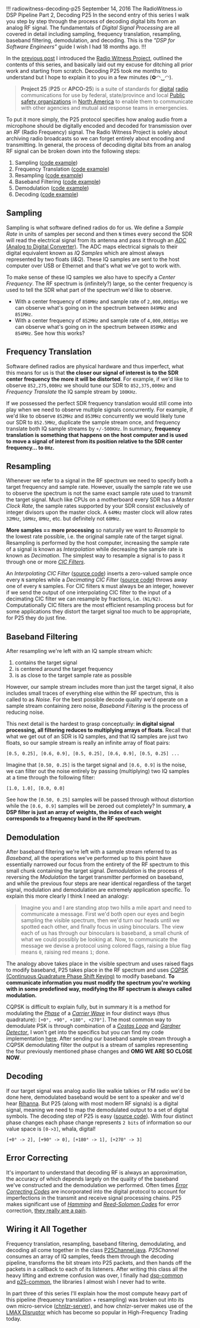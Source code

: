 !!!
radiowitness-decoding-p25
September 14, 2016
The RadioWitness.io DSP Pipeline Part 2, Decoding P25
In the second entry of this series I walk you step by step through the process of decoding digital bits from an analog RF signal. The fundamentals of *Digital Signal Processing* are all covered in detail including sampling, frequency translation, resampling, baseband filtering, demodulation, and decoding. This is the *"DSP for Software Engineers"* guide I wish I had 18 months ago.
!!!


In the [previous post](/blog/radiowitness-where-to-start) I introduced the [Radio Witness Project](https://radiowitness.io), outlined the contents of this series, and basically laid out my excuse for ditching all prior work and starting from scratch. Decoding P25 took me months to understand but I hope to explain it to you in a few minutes (✿◠‿◠).

> **Project 25** (**P25** or **APCO-25**) is a suite of standards for [digital](https://en.wikipedia.org/wiki/Digital_radio) [radio](https://en.wikipedia.org/wiki/Professional_Mobile_Radio) communications for use by federal, state/province and local [Public safety organizations](https://en.wikipedia.org/wiki/Public_safety_organizations) in [North America](https://en.wikipedia.org/wiki/North_America) to enable them to communicate with other agencies and mutual aid response teams in emergencies.

To put it more simply, the P25 protocol specifies how analog audio from a microphone should be digitally encoded and decoded for transmission over an *RF* (Radio Frequency) signal. The Radio Witness Project is solely about archiving radio broadcasts so we can forget entirely about encoding and transmitting. In general, the process of decoding digital bits from an analog RF signal can be broken down into the following steps:

1. Sampling ([code example](https://github.com/radiowitness/dsp-common/blob/master/src/main/java/org/anhonesteffort/dsp/sample/TunableSamplesSource.java))
2. Frequency Translation ([code example](https://github.com/radiowitness/dsp-common/blob/master/src/main/java/org/anhonesteffort/dsp/filter/ComplexNumberFrequencyTranslatingFilter.java))
3. Resampling ([code example](https://github.com/radiowitness/dsp-common/blob/master/src/main/java/org/anhonesteffort/dsp/filter/rate/ComplexNumberResamplingFilter.java))
4. Baseband Filtering ([code example](https://github.com/radiowitness/dsp-common/blob/master/src/main/java/org/anhonesteffort/dsp/filter/ComplexNumberFirFilter.java))
5. Demodulation ([code example](https://github.com/radiowitness/p25-common/blob/master/src/main/java/org/anhonesteffort/p25/filter/demod/ComplexNumberCqpskDemodulator.java))
5. Decoding ([code example](https://github.com/radiowitness/p25-common/blob/master/src/main/java/org/anhonesteffort/p25/filter/decode/QpskPolarSlicer.java))

## Sampling
Sampling is what software defined radios do for us. We define a *Sample Rate* in units of samples per second and then `N` times every second the SDR will read the electrical signal from its antenna and pass it through an [*ADC* (Analog to Digital Converter)](https://en.wikipedia.org/wiki/Analog-to-digital_converter). The ADC maps electrical signals to their digital equivalent known as *IQ Samples* which are almost always represented by two floats (*I&Q*). These IQ samples are sent to the host computer over USB or Ethernet and that's what we've got to work with.

To make sense of these IQ samples we also have to specify a *Center Frequency*. The RF spectrum is (infinitely?) large, so the center frequency is used to tell the SDR what part of the spectrum we'd like to observe.

* With a center frequency of `850MHz` and sample rate of `2,000,000Sps` we can observe what's going on in the spectrum between `849MHz` and `851MHz`.
* With a center frequency of `852MHz` and sample rate of `4,000,000Sps` we can observe what's going on in the spectrum between `850MHz` and `854MHz`. See how this works?

## Frequency Translation
Software defined radios are physical hardware and thus imperfect, what this means for us is that **the closer our signal of interest is to the SDR center frequency the more it will be distorted**. For example, if we'd like to observe `852,275,000Hz` we should tune our SDR to `852,375,000Hz` and *Frequency Translate* the IQ sample stream by `100KHz`.

If we possessed the perfect SDR frequency translation would still come into play when we need to observe multiple signals concurrently. For example, if we'd like to observe `852MHz` and `853MHz` concurrently we would likely tune our SDR to `852.5MHz`, duplicate the sample stream once, and frequency translate both IQ sample streams by `+/-500KHz`. In summary, **frequency translation is something that happens on the host computer and is used to move a signal of interest from its position relative to the SDR center frequency… to `0Hz`.**

## Resampling
Whenever we refer to a signal in the RF spectrum we need to specify both a target frequency and sample rate. However, usually the sample rate we use to observe the spectrum is not the same exact sample rate used to transmit the target signal. Much like CPUs on a motherboard every SDR has a *Master Clock Rate*, the sample rates supported by your SDR consist exclusively of integer divisors upon the master clock. A `64MHz` master clock will allow rates `32MHz`, `16MHz`, `8MHz`, etc. but definitely not `60MHz`.

**More samples == more processing** so naturally we want to *Resample* to the lowest rate possible, i.e. the original sample rate of the target signal. Resampling is performed by the host computer, increasing the sample rate of a signal is known as *Interpolation* while decreasing the sample rate is known as *Decimation*. The simplest way to resample a signal is to pass it through one or more *[CIC Filters](https://en.wikipedia.org/wiki/Cascaded_integrator%E2%80%93comb_filter)*.

An *Interpolating CIC Filter* ([source code](https://github.com/radiowitness/dsp-common/blob/master/src/main/java/org/anhonesteffort/dsp/filter/rate/ComplexNumberFirstOrderCicInterpolatingFilter.java)) inserts a zero-valued sample once every `N` samples while a *Decimating CIC Filter* ([source code](https://github.com/radiowitness/dsp-common/blob/master/src/main/java/org/anhonesteffort/dsp/filter/rate/ComplexNumberFirstOrderCicDecimatingFilter.java)) throws away one of every `N` samples. For CIC filters `N` must always be an integer, however if we send the output of one interpolating CIC filter to the input of a decimating CIC filter we can resample by fractions, i.e. `(N1/N2)`. Computationally CIC filters are the most efficient resampling process but for some applications they distort the target signal too much to be appropriate, for P25 they do just fine.

## Baseband Filtering
After resampling we're left with an IQ sample stream which:

1. contains the target signal
2. is centered around the target frequency
3. is as close to the target sample rate as possible

However, our sample stream includes more than just the target signal, it also includes small traces of everything else within the RF spectrum, this is called to as *Noise*. For the best possible decode quality we'd operate on a sample stream containing zero noise, *Baseband Filtering* is the process of reducing noise.

This next detail is the hardest to grasp conceptually: **in digital signal processing, all filtering reduces to multiplying arrays of floats**. Recall that what we get out of an SDR is IQ samples, and that IQ samples are just two floats, so our sample stream is really an infinite array of float pairs:

```
[0.5, 0.25], [0.6, 0.9], [0.5, 0.25], [0.6, 0.9], [0.5, 0.25] ...
```

Imagine that `[0.50, 0.25]` is the target signal and `[0.6, 0.9]` is the noise, we can filter out the noise entirely by passing (multiplying) two IQ samples at a time through the following filter:
```
[1.0, 1.0], [0.0, 0.0]
```

See how the `[0.50, 0.25]` samples will be passed through without distortion while the `[0.6, 0.9]` samples will be zeroed out completely? In summary, **a DSP filter is just an array of weights, the index of each weight corresponds to a frequency band in the RF spectrum.**

## Demodulation
After baseband filtering we're left with a sample stream referred to as *Baseband*, all the operations we've performed up to this point have essentially narrowed our focus from the entirety of the RF spectrum to this small chunk containing the target signal. *Demodulation* is the process of reversing the *Modulation* the target transmitter performed on baseband, and while the previous four steps are near identical regardless of the target signal, modulation and demodulation are extremely application specific. To explain this more clearly I think I need an analogy:

> Imagine you and I are standing atop two hills a mile apart and need to communicate a message. First we'd both open our eyes and begin sampling the visible spectrum, then we'd turn our heads until we spotted each other, and finally focus in using binoculars. The view each of us has through our binoculars is baseband, a small chunk of what we could possibly be looking at. Now, to communicate the message we devise a protocol using colored flags, raising a blue flag means `0`, raising red means `1`; done.

The analogy above takes place in the visible spectrum and uses raised flags to modify baseband, P25 takes place in the RF spectrum and uses [*CQPSK* (Continuous Quadrature Phase Shift Keying)](https://en.wikipedia.org/wiki/Phase-shift_keying) to modify baseband. **To communicate information you must modify the spectrum you're working with in some predefined way, modifying the RF spectrum is always called modulation.**

CQPSK is difficult to explain fully, but in summary it is a method for modulating the *[Phase](https://en.wikipedia.org/wiki/Phase_(waves))* of a *[Carrier Wave](https://en.wikipedia.org/wiki/Carrier_wave)* in four distinct ways (thus quadrature): `[+0°, +90°, +180°, +270°]`. The most common way to demodulate PSK is through combination of a *[Costas Loop](https://en.wikipedia.org/wiki/Costas_loop)* and *[Gardner Detector](http://www.nutaq.com/blog/implementation-gardner-symbol-timing-recovery-system-generator)*, I won't get into the specifics but you can find my code implementation [here](https://github.com/radiowitness/p25-common/blob/master/src/main/java/org/anhonesteffort/p25/filter/demod/ComplexNumberCqpskDemodulator.java). After sending our baseband sample stream through a CQPSK demodulating filter the output is a stream of samples representing the four previously mentioned phase changes and **OMG WE ARE SO CLOSE NOW**.

## Decoding
If our target signal was analog audio like walkie talkies or FM radio we'd be done here, demodulated baseband would be sent to a speaker and we'd hear [Rihanna](https://www.youtube.com/watch?v=wfN4PVaOU5Q). But P25 (along with most modern RF signals) is a digital signal, meaning we need to map the demodulated output to a set of digital symbols. The decoding step of P25 is easy ([source code](https://github.com/radiowitness/p25-common/blob/master/src/main/java/org/anhonesteffort/p25/filter/decode/QpskPolarSlicer.java)). With four distinct phase changes each phase change represents `2 bits` of information so our value space is `[0->3]`, whala, digital!

```
[+0° -> 2], [+90° -> 0], [+180° -> 1], [+270° -> 3]
```

## Error Correcting
It's important to understand that decoding RF is always an approximation, the accuracy of which depends largely on the quality of the baseband we've constructed and the demodulation we performed. Often times *[Error Correcting Codes](https://en.wikipedia.org/wiki/Error_detection_and_correction)* are incorporated into the digital protocol to account for imperfections in the transmit and receive signal processing chains. P25 makes significant use of *[Hamming](https://en.wikipedia.org/wiki/Hamming_code)* and *[Reed-Solomon Codes](https://en.wikipedia.org/wiki/Reed%E2%80%93Solomon_error_correction)* for error correction, [they really are a pain](https://github.com/radiowitness/p25-common/blob/master/src/main/java/org/anhonesteffort/p25/ecc/ReedSolomon_63.java).

## Wiring it All Together
Frequency translation, resampling, baseband filtering, demodulating, and decoding all come together in the class [P25Channel.java](https://github.com/radiowitness/p25-common/blob/master/src/main/java/org/anhonesteffort/p25/P25Channel.java). *P25Channel* consumes an array of IQ samples, feeds them through the decoding pipeline, transforms the bit stream into P25 packets, and then hands off the packets in a callback to each of its listeners. After writing this class all the heavy lifting and extreme confusion was over, I finally had [dsp-common](https://github.com/radiowitness/dsp-common) and [p25-common](https://github.com/radiowitness/p25-common), the libraries I almost wish I never had to write.

In part three of this series I'll explain how the most compute heavy part of this pipeline (frequency translation + resampling) was broken out into its own micro-service ([chnlzr-server](https://github.com/radiowitness/chnlzr-server)), and how chnlzr-server makes use of the [LMAX Disruptor](https://lmax-exchange.github.io/disruptor/) which has become so popular in High-Frequency Trading today.
